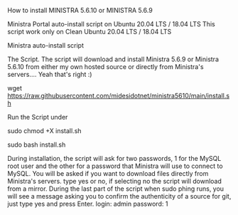 How to install MINISTRA 5.6.10 or MINISTRA 5.6.9

Ministra Portal auto-install script on Ubuntu 20.04 LTS / 18.04 LTS
This script work only on Clean Ubuntu 20.04 LTS / 18.04 LTS

Ministra auto-install script


The Script. The script will download and install Ministra 5.6.9 or Ministra 5.6.10 from either my own hosted source or directly from Ministra's servers.... Yeah that's right :)

wget https://raw.githubusercontent.com/midesidotnet/ministra5610/main/install.sh

Run the Script under

sudo chmod +X install.sh 

sudo bash install.sh 

During installation, the script will ask for two passwords, 1 for the MySQL root user and the other for a password that Ministra will use to connect to MySQL. You will be asked if you want to download files directly from Ministra's servers. type yes or no, if selecting no the script will download from a mirror. During the last part of the script when sudo phing runs, you will see a message asking you to confirm the authenticity of a source for git, just type yes and press Enter.
login: admin
password: 1
